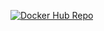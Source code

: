 [![Docker Hub Repo](https://img.shields.io/docker/pulls/DOCKER_HUB_USERNAME/RESPOSITORY_NAME.svg)](https://hub.docker.com/repository/docker/gabriel121souza/rest-with-spring-boot-and-java-spacegtech-0.0.1-snapshot)
